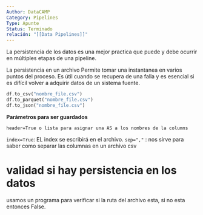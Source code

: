 ```yaml
---
Author: DataCAMP
Category: Pipelines
Type: Apunte
Status: Terminado
relación: "[[Data Pipelines]]"
---
```

La persistencia de los datos es una mejor practica que puede y debe ocurrir en múltiples etapas de una pipeline.

La persistencia en un archivo
Permite tomar una instantanea en varios puntos del proceso.
Es útil cuando se recupera de una falla y es esencial si es difícil volver a adquirir datos de un sistema fuente.

```python
df.to_csv("nombre_file.csv")
df.to_parquet("nombre_file.csv")
df.to_json("nombre_file.csv")
```

**Parámetros para ser guardados**

`header=True o lista para asignar una AS a los nombres de la columns`

`index=True`: EL index se escribirá en el archivo.
`sep=","` : nos sirve para saber como separar las columnas en un archivo csv

# validad si hay persistencia en los datos
usamos un programa para verificar si la ruta del archivo esta, si no esta entonces False.
